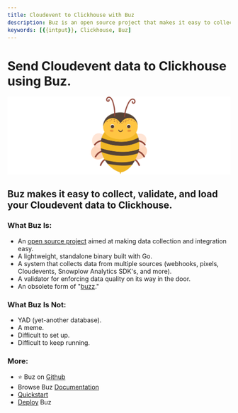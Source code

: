```yaml
---
title: Cloudevent to Clickhouse with Buz
description: Buz is an open source project that makes it easy to collect, validate, and load Cloudevent data to Clickhouse.
keywords: [{{intput}}, Clickhouse, Buz]
---
```


# Send Cloudevent data to Clickhouse using Buz.

![buzz](../../../static/img/buzz.png)


## Buz makes it easy to collect, validate, and load your Cloudevent data to Clickhouse.


### What Buz Is:

- An [open source project](https://github.com/silverton-io/buz) aimed at making data collection and integration easy.
- A lightweight, standalone binary built with Go.
- A system that collects data from multiple sources (webhooks, pixels, Cloudevents, Snowplow Analytics SDK's, and more).
- A validator for enforcing data quality on its way in the door.
- An obsolete form of "[buzz](https://www.merriam-webster.com/dictionary/buzz)."


### What Buz Is Not:

- YAD (yet-another database).
- A meme.
- Difficult to set up.
- Difficult to keep running.


### More:
- ⭐ Buz on [Github](https://github.com/silverton-io/buz)
- Browse Buz [Documentation](/)
- [Quickstart](/examples/quickstart)
- [Deploy](category/deploying-buz) Buz
